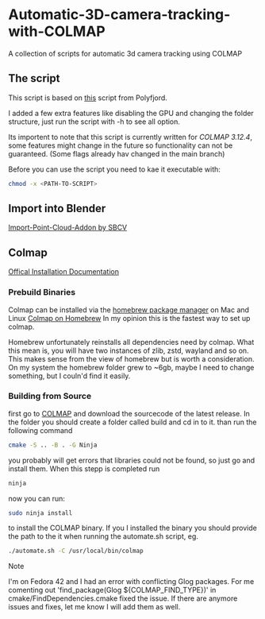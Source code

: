 # Automatic-3D-camera-tracking-with-COLMAP
A collection of scripts for automatic 3d camera tracking using COLMAP

## The script
This script is based on [this](https://gist.github.com/polyfjord/4ed7e8988bdb9674145f1c270440200d) script from Polyfjord.

I added a few extra features like disabling the GPU and changing the folder structure, just run the script with -h to see all option.

Its importent to note that this script is currently written for *COLMAP 3.12.4*, some features might change in the future so functionality can not be guaranteed. (Some flags already hav changed in the main branch)

Before you can use the script you need to kae it executable with:
```bash
chmod -x <PATH-TO-SCRIPT>
```

## Import into Blender
[Import-Point-Cloud-Addon by SBCV](https://github.com/SBCV/Blender-Import-Point-Cloud-Addon)


## Colmap
[Offical Installation Documentation](https://colmap.github.io/install.html)

### Prebuild Binaries
Colmap can be installed via the [homebrew package manager](https://brew.sh/) on Mac and Linux
[Colmap on Homebrew](https://formulae.brew.sh/formula/colmap)
In my opinion this is the fastest way to set up colmap.

Homebrew unfortunately reinstalls all dependencies need by colmap. What this mean is, you will have two instances of zlib, zstd, wayland and so on. This makes sense from the view of homebrew but is worth a consideration. On my system the homebrew folder grew to ~6gb, maybe I need to change something, but I couln'd find it easily.

### Building from Source
first go to [COLMAP](https://github.com/colmap/colmap) and download the sourcecode of the latest release.
In the folder you should create a folder called build and cd in to it.
than run the following command
```bash
cmake -S .. -B . -G Ninja
```
you probably will get errors that libraries could not be found, so just go and install them.
When this stepp is completed run 
```bash
ninja
```
now you can run:
```bash
sudo ninja install
```
to install the COLMAP binary.
If you I installed the binary you should provide the path to the it when running the automate.sh script, eg.
```bash
./automate.sh -C /usr/local/bin/colmap
```


> [!NOTE]
> I'm on Fedora 42 and I had an error with conflicting Glog packages.
> For me comenting out 'find_package(Glog ${COLMAP_FIND_TYPE})' in cmake/FindDependencies.cmake fixed the issue.
> If there are anymore issues and fixes, let me know I will add them as well.
